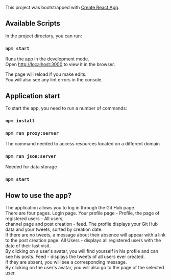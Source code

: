 This project was bootstrapped with [Create React App](https://github.com/facebook/create-react-app).

## Available Scripts

In the project directory, you can run:

### `npm start`

Runs the app in the development mode.<br />
Open [http://localhost:3000](http://localhost:3000) to view it in the browser.

The page will reload if you make edits.<br />
You will also see any lint errors in the console.

## Application start

To start the app, you need to run a number of commands:

### `npm install`

### `npm run proxy:server`

The command needed to access resources located on a different domain

### `npm run json:server`

Needed for data storage

### `npm start`

## How to use the app?

The application allows you to log in through the Git Hub page.<br />
There are four pages. Login page. Your profile page - Profile, the page of registered users - All users,<br />
channel page and post creation - feed.
The profile displays your Git Hub data and your tweets, sorted by creation date.<br />
If there are no tweets, a message about their absence will appear with a link to the post creation page.
All Users - displays all registered users with the date of their last visit.<br />
By clicking on a user's avatar, you will find yourself in his profile and can see his posts.
Feed - displays the tweets of all users ever created.<br />
If they are absent, you will see a corresponding message.<br />
By clicking on the user's avatar, you will also go to the page of the selected user.
